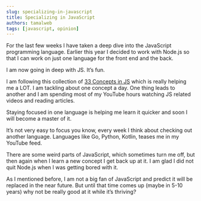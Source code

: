 ```yaml
---
slug: specializing-in-javascript
title: Specializing in JavaScript
authors: tamalweb
tags: [javascript, opinion]
---
```


For the last few weeks I have taken a deep dive into the JavaScript programming language. Earlier this year I decided to work with Node.js so that I can work on just one language for the front end and the back.

I am now going in deep with JS. It’s fun.

I am following this collection of [33 Concepts in JS](https://github.com/leonardomso/33-js-concepts) which is really helping me a LOT. I am tackling about one concept a day. One thing leads to another and I am spending most of my YouTube hours watching JS related videos and reading articles.

Staying focused in one language is helping me learn it quicker and soon I will become a master of it.

It’s not very easy to focus you know, every week I think about checking out another language. Languages like Go, Python, Kotlin, teases me in my YouTube feed.

There are some weird parts of JavaScript, which sometimes turn me off, but then again when I learn a new concept I get back up at it. I am glad I did not quit Node.js when I was getting bored with it.

As I mentioned before, I am not a big fan of JavaScript and predict it will be replaced in the near future. But until that time comes up (maybe in 5-10 years) why not be really good at it while it’s thriving?
